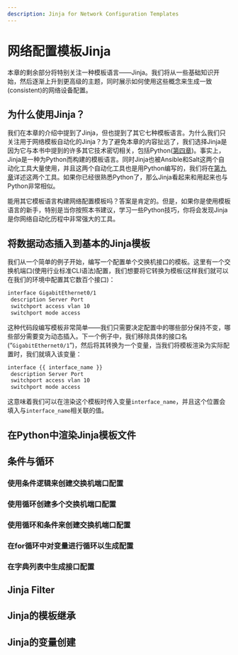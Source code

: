```yaml
---
description: Jinja for Network Configuration Templates
---
```


# 网络配置模板Jinja

本章的剩余部分将特别关注一种模板语言——Jinja。我们将从一些基础知识开始，然后逐渐上升到更高级的主题，同时展示如何使用这些概念来生成一致\(consistent\)的网络设备配置。

## 为什么使用Jinja？

我们在本章的介绍中提到了Jinja，但也提到了其它七种模板语言。为什么我们只关注用于网络模板自动化的Jinja？为了避免本章的内容扯远了，我们选择Jinja是因为它与本书中提到的许多其它技术密切相关，包括Python\([第四章](https://app.gitbook.com/@uglysht/s/111/~/drafts/-MWcx1HR2sOhvEJgqhs4/content/python-zai-wang-luo-huan-jing-zhong-de-ying-yong)\)。事实上，Jinja是一种为Python而构建的模板语言。同时Jinja也被Ansible和Salt这两个自动化工具大量使用，并且这两个自动化工具也是用Python编写的，我们将在[第九章](https://app.gitbook.com/@uglysht/s/111/~/drafts/-MWcx1HR2sOhvEJgqhs4/content/zi-dong-hua-gong-ju)详述这两个工具。如果你已经很熟悉Python了，那么Jinja看起来和用起来也与Python非常相似。

能用其它模板语言构建网络配置模板吗？答案是肯定的。但是，如果你是使用模板语言的新手，特别是当你按照本书建议，学习一些Python技巧，你将会发现Jinja是你网络自动化历程中非常强大的工具。

## 将数据动态插入到基本的Jinja模板

我们从一个简单的例子开始，编写一个配置单个交换机接口的模板。这里有一个交换机端口\(使用行业标准CLI语法\)配置，我们想要将它转换为模板\(这样我们就可以在我们的环境中配置其它数百个接口\)：

```bash
interface GigabitEthernet0/1
 description Server Port
 switchport access vlan 10
 switchport mode access
```

这种代码段编写模板非常简单——我们只需要决定配置中的哪些部分保持不变，哪些部分需要变为动态插入。下一个例子中，我们移除具体的接口名\(“`GigabitEthernet0/1`”\)，然后将其转换为一个变量，当我们将模板渲染为实际配置时，我们就填入该变量：

```bash
interface {{ interface_name }}
 description Server Port
 switchport access vlan 10
 switchport mode access
```

这意味着我们可以在渲染这个模板时传入变量`interface_name`，并且这个位置会填入与`interface_name`相关联的值。



## 在Python中渲染Jinja模板文件





## 条件与循环

### 使用条件逻辑来创建交换机端口配置



### 使用循环创建多个交换机端口配置



### 使用循环和条件来创建交换机端口配置



### 在for循环中对变量进行循环以生成配置



### 在字典列表中生成接口配置



## Jinja Filter



## Jinja的模板继承





## Jinja的变量创建






